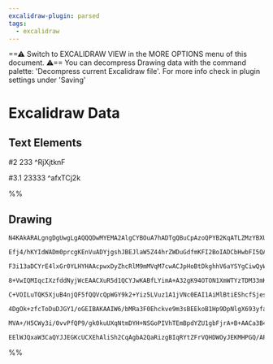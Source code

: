 ```yaml
---
excalidraw-plugin: parsed
tags:
  - excalidraw
---
```



==⚠  Switch to EXCALIDRAW VIEW in the MORE OPTIONS menu of this document. ⚠== You can decompress Drawing data with the command palette: 'Decompress current Excalidraw file'. For more info check in plugin settings under 'Saving'


# Excalidraw Data
## Text Elements
#2 233 ^RjXjtknF

#3.1 23333 ^afxTCj2k

%%
## Drawing
```compressed-json
N4KAkARALgngDgUwgLgAQQQDwMYEMA2AlgCYBOuA7hADTgQBuCpAzoQPYB2KqATLZMzYBXUtiRoIACyhQ4zZAHoFAc0JRJQgEYA6bGwC2CgF7N6hbEcK4OCtptbErHALRY8RMpWdx8Q1TdIEfARcZgRmBShcZQUebQAWbR4aOiCEfQQOKGZuAG1wMFAwYogSbggAJQArAA0qqABrDgAxFOLIWERyqCwoNpLMbmceAGYARm0xgFYABjmATmmpngB2

Efj4/hKYIdWADm0prcgKEnVuADYjgshJBEJlaW5Z44hrZWDuGdfmKFI2BoIADCbHwbFI5QAxGMEDCYf1IJpcNgGsp/kIOMQQWCIRI/tZmHBcIEsgiIAAzQj4fAAZVgnwkgg8ZN+/0BAHUzpJuHwbhBWQCEHSYAz0Eyyq90Y8OOEcmgxq82ETsGodvK5q80cI4ABJYhy1C5AC6r3J5Ayeu4HCE1NehExWHKuDGZPRmJlzAN1ttfLCCGI3DGIxmq3i

F3i13aDCYrE4lxGr0YLHYHAAcpwxDyZhcRlM9mMVqM7cwACJpHoBtDkghhV6aYSYgCiwQyWS9NvwryEcGIuArgcLUwuewuYx4PCm8RWryIHAaVo7M7YKP93Gr+FrfJ6mD6EkhPAAOhxRiNXZQACq9KE8XgjU+mzhQGmEIziXjfPnkx/NXD6Klq1BIxKbcoAAQSIZQuAkYJyT6RMmCgcwCHAh4oPQKAlTJPQslwe0mEtNBvU7PlwQee0CEvHdr1ve

8+VwIQMIqcIXzfddNyjWcEAACXuR5d1QCYJwKABfLYimA+A32gK94OTON1XmWTYzTDM33mK4LguHhwyAyB7WIR0JFwZJizLYJ+yrGsEDtSt0FwclMHPIEqh4edTSpWl6Sk8UAx+P5BU5YhzjQXkowFQFhVFflQQlPkpUkD0DQVEjlVVQMNTojgPjfD8o0GNBhgnSZZgWJZVnWTY+QA5wxnmRJdP5fzAWxcEoThWEkDrZFUTdLFQVavFyA4QliUyO

C+VOILuTQK5XjuB4njQF5fQQVcQpWGY9k2+Yiz5LVuz1A1jVNc0EAI1AiMlBtiEShcfSjesMWIZt0jGo6TT5btewsgTB2HC4dviPYJxne150Ixc+TBFdbLY6zP0fZ9XyzB8sh/P98AAhqQKhEZJiPE87zPChKP4iBITxsYaKJ14QJQyDyhg8aoyTRD3HptDoEw15sKiPDSHOy6SNIMiOAoq890p6naKjejGOY5HLI3eGOLwniFv4wSphE8APsgXA

4DgOk+zfcToDuDJGY1/oGEIBAKAAIW6/bMRa3F0Ehckve9m3sBEEkoB1Hp9DpNlgX693yfa+EtggP3SADoP0idlEXb6nFuiGkaA99/2xqT/Rmg8yLvJi3yCjjvOsgL0OAq5HlY/jxPg9riKvPKHzc4T/Pg4qYRpVlQNG6rwPg4AeVS2B0tyyAm579Jmm/X9/2eYfu+r4PF6yJG3x4GfK/X0f0lJjnGYQWCu+b9JjdIMCE7YCg7lwWyhZKOeN/SRt

MVA+/H5CWy3i/0vvPfQP9/gk0kuUXqNtmDYH+NSGoPIVhTEmBpdYZU1gbFjrA+B+AACa3B4i7RKEYNgBhuDiUgPQAgQhd4iTXlffQfcnq3QkNA2OaISA7xRhXThxA6QIDgKvXhItiAAFk2AGS/rgTQwRYZWQ4aIt2FC+QO1BAAyEQJ5haK0WSJiygbTEihI2EsJiTEQHoRXd+T4moIAnohTg7Z7qQDNL+BATEHQiyyioqMmQZFyO4H8WhPMiBCLQ

EElWJQxaW3CaQYJJEGKcUCXEhAliSh2CqAgbA2QaRizgBIqRYtZFrVQHDWOyJEKMHPGQ/APiJJdEZGkbJKYsJCF+AYc8kCIbOMgNDQE8jlYzlCGBZpVSal3XwDrMAok6CUmCAaYAwkQDCSAA
```
%%